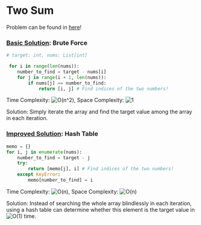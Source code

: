 # Two Sum

Problem can be found in [here](https://leetcode.com/problems/two-sum/)!

### [Basic Solution](/Array/1-TwoSum/basicSolution.py): Brute Force

```python
# target: int, nums: List[int]

 for i in range(len(nums)):
    number_to_find = target - nums[i]
    for j in range(i + 1, len(nums)):
        if nums[j] == number_to_find:
            return [i, j] # Find indices of the two numbers!
```
Time Complexity: ![O(n^2)](https://latex.codecogs.com/svg.image?\inline&space;O(n^2)), Space Complexity: ![1](https://latex.codecogs.com/svg.image?\inline&space;O(1))

Solution: Simply iterate the array and find the target value among the array in each iteration.

### [Improved Solution](/Array/1-TwoSum/improvedSolution.py): Hash Table

```python
memo = {}
for i, j in enumerate(nums):
    number_to_find = target - j
    try:
        return [memo[j], i] # Find indices of the two numbers!
    except KeyError:
        memo[number_to_find] = i
```

Time Complexity: ![O(n)](https://latex.codecogs.com/svg.image?\inline&space;O(n)), Space Complexity: ![O(n)](https://latex.codecogs.com/svg.image?\inline&space;O(n))

Solution: Instead of searching the whole array blindlessly in each iteration, using a hash table can determine whether this element is the target value in ![O(1)](https://latex.codecogs.com/svg.image?\inline&space;O(1)) time.
